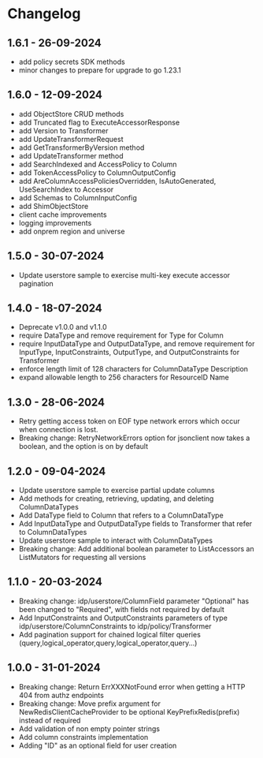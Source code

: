 # Changelog

## 1.6.1 - 26-09-2024

- add policy secrets SDK methods
- minor changes to prepare for upgrade to go 1.23.1

## 1.6.0 - 12-09-2024

- add ObjectStore CRUD methods
- add Truncated flag to ExecuteAccessorResponse
- add Version to Transformer
- add UpdateTransformerRequest
- add GetTransformerByVersion method
- add UpdateTransformer method
- add SearchIndexed and AccessPolicy to Column
- add TokenAccessPolicy to ColumnOutputConfig
- add AreColumnAccessPoliciesOverridden, IsAutoGenerated, UseSearchIndex to Accessor
- add Schemas to ColumnInputConfig
- add ShimObjectStore
- client cache improvements
- logging improvements
- add onprem region and universe

## 1.5.0 - 30-07-2024

- Update userstore sample to exercise multi-key execute accessor pagination

## 1.4.0 - 18-07-2024

- Deprecate v1.0.0 and v1.1.0
- require DataType and remove requirement for Type for Column
- require InputDataType and OutputDataType, and remove requirement for InputType, InputConstraints, OutputType, and OutputConstraints for Transformer
- enforce length limit of 128 characters for ColumnDataType Description
- expand allowable length to 256 characters for ResourceID Name

## 1.3.0 - 28-06-2024

- Retry getting access token on EOF type network errors which occur when connection is lost.
- Breaking change: RetryNetworkErrors option for jsonclient now takes a boolean, and the option is on by default

## 1.2.0 - 09-04-2024

- Update userstore sample to exercise partial update columns
- Add methods for creating, retrieving, updating, and deleting ColumnDataTypes
- Add DataType field to Column that refers to a ColumnDataType
- Add InputDataType and OutputDataType fields to Transformer that refer to ColumnDataTypes
- Update userstore sample to interact with ColumnDataTypes
- Breaking change: Add additional boolean parameter to ListAccessors an ListMutators for requesting all versions

## 1.1.0 - 20-03-2024

- Breaking change: idp/userstore/ColumnField parameter "Optional" has been changed to "Required", with fields not required by default
- Add InputConstraints and OutputConstraints parameters of type idp/userstore/ColumnConstraints to idp/policy/Transformer
- Add pagination support for chained logical filter queries (query,logical_operator,query,logical_operator,query...)

## 1.0.0 - 31-01-2024

- Breaking change: Return ErrXXXNotFound error when getting a HTTP 404 from authz endpoints
- Breaking change: Move prefix argument for NewRedisClientCacheProvider to be optional KeyPrefixRedis(prefix) instead of required
- Add validation of non empty pointer strings
- Add column constraints implementation
- Adding "ID" as an optional field for user creation
